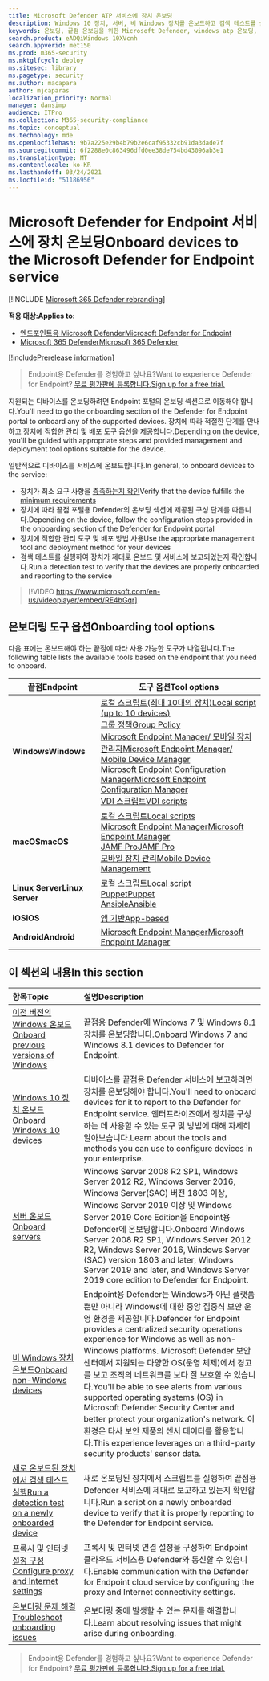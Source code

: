 ```yaml
---
title: Microsoft Defender ATP 서비스에 장치 온보딩
description: Windows 10 장치, 서버, 비 Windows 장치를 온보드하고 검색 테스트를 실행하는 방법을 배워야 합니다.
keywords: 온보딩, 끝점 온보딩을 위한 Microsoft Defender, windows atp 온보딩, sccm, 그룹 정책, mdm, 로컬 스크립트, 검색 테스트
search.product: eADQiWindows 10XVcnh
search.appverid: met150
ms.prod: m365-security
ms.mktglfcycl: deploy
ms.sitesec: library
ms.pagetype: security
ms.author: macapara
author: mjcaparas
localization_priority: Normal
manager: dansimp
audience: ITPro
ms.collection: M365-security-compliance
ms.topic: conceptual
ms.technology: mde
ms.openlocfilehash: 9b7a225e29b4b79b2e6caf95332cb91da3dade7f
ms.sourcegitcommit: 6f2288e0c863496dfd0ee38de754bd43096ab3e1
ms.translationtype: MT
ms.contentlocale: ko-KR
ms.lasthandoff: 03/24/2021
ms.locfileid: "51186956"
---
```

# <a name="onboard-devices-to-the-microsoft-defender-for-endpoint-service"></a><span data-ttu-id="3932e-104">Microsoft Defender for Endpoint 서비스에 장치 온보딩</span><span class="sxs-lookup"><span data-stu-id="3932e-104">Onboard devices to the Microsoft Defender for Endpoint service</span></span>

[!INCLUDE [Microsoft 365 Defender rebranding](../../includes/microsoft-defender.md)]

<span data-ttu-id="3932e-105">**적용 대상:**</span><span class="sxs-lookup"><span data-stu-id="3932e-105">**Applies to:**</span></span>
- [<span data-ttu-id="3932e-106">엔드포인트용 Microsoft Defender</span><span class="sxs-lookup"><span data-stu-id="3932e-106">Microsoft Defender for Endpoint</span></span>](https://go.microsoft.com/fwlink/p/?linkid=2154037)
- [<span data-ttu-id="3932e-107">Microsoft 365 Defender</span><span class="sxs-lookup"><span data-stu-id="3932e-107">Microsoft 365 Defender</span></span>](https://go.microsoft.com/fwlink/?linkid=2118804)

[!include[Prerelease information](../../includes/prerelease.md)]

><span data-ttu-id="3932e-108">Endpoint용 Defender를 경험하고 싶나요?</span><span class="sxs-lookup"><span data-stu-id="3932e-108">Want to experience Defender for Endpoint?</span></span> [<span data-ttu-id="3932e-109">무료 평가판에 등록합니다.</span><span class="sxs-lookup"><span data-stu-id="3932e-109">Sign up for a free trial.</span></span>](https://www.microsoft.com/microsoft-365/windows/microsoft-defender-atp?ocid=docs-wdatp-onboardconfigure-abovefoldlink)

<span data-ttu-id="3932e-110">지원되는 디바이스를 온보딩하려면 Endpoint 포털의 온보딩 섹션으로 이동해야 합니다.</span><span class="sxs-lookup"><span data-stu-id="3932e-110">You'll need to go the onboarding section of the Defender for Endpoint portal to onboard any of the supported devices.</span></span> <span data-ttu-id="3932e-111">장치에 따라 적절한 단계를 안내하고 장치에 적합한 관리 및 배포 도구 옵션을 제공합니다.</span><span class="sxs-lookup"><span data-stu-id="3932e-111">Depending on the device, you'll be guided with appropriate steps and provided management and deployment tool options suitable for the device.</span></span> 

<span data-ttu-id="3932e-112">일반적으로 디바이스를 서비스에 온보드합니다.</span><span class="sxs-lookup"><span data-stu-id="3932e-112">In general, to onboard devices to the service:</span></span>

- <span data-ttu-id="3932e-113">장치가 최소 요구 사항을 [충족하는지 확인](minimum-requirements.md)</span><span class="sxs-lookup"><span data-stu-id="3932e-113">Verify that the device fulfills the [minimum requirements](minimum-requirements.md)</span></span>
- <span data-ttu-id="3932e-114">장치에 따라 끝점 포털용 Defender의 온보딩 섹션에 제공된 구성 단계를 따릅니다.</span><span class="sxs-lookup"><span data-stu-id="3932e-114">Depending on the device, follow the configuration steps provided in the onboarding section of the Defender for Endpoint portal</span></span>
- <span data-ttu-id="3932e-115">장치에 적합한 관리 도구 및 배포 방법 사용</span><span class="sxs-lookup"><span data-stu-id="3932e-115">Use the appropriate management tool and deployment method for your devices</span></span>
- <span data-ttu-id="3932e-116">검색 테스트를 실행하여 장치가 제대로 온보드 및 서비스에 보고되었는지 확인합니다.</span><span class="sxs-lookup"><span data-stu-id="3932e-116">Run a detection test to verify that the devices are properly onboarded and reporting to the service</span></span>

>[!VIDEO https://www.microsoft.com/en-us/videoplayer/embed/RE4bGqr]

## <a name="onboarding-tool-options"></a><span data-ttu-id="3932e-117">온보더링 도구 옵션</span><span class="sxs-lookup"><span data-stu-id="3932e-117">Onboarding tool options</span></span>
<span data-ttu-id="3932e-118">다음 표에는 온보드해야 하는 끝점에 따라 사용 가능한 도구가 나열됩니다.</span><span class="sxs-lookup"><span data-stu-id="3932e-118">The following table lists the available tools based on the endpoint that you need to onboard.</span></span>

| <span data-ttu-id="3932e-119">끝점</span><span class="sxs-lookup"><span data-stu-id="3932e-119">Endpoint</span></span>     | <span data-ttu-id="3932e-120">도구 옵션</span><span class="sxs-lookup"><span data-stu-id="3932e-120">Tool options</span></span>                       |
|--------------|------------------------------------------|
| <span data-ttu-id="3932e-121">**Windows**</span><span class="sxs-lookup"><span data-stu-id="3932e-121">**Windows**</span></span>  |  [<span data-ttu-id="3932e-122">로컬 스크립트(최대 10대의 장치)</span><span class="sxs-lookup"><span data-stu-id="3932e-122">Local script (up to 10 devices)</span></span>](configure-endpoints-script.md) <br>  [<span data-ttu-id="3932e-123">그룹 정책</span><span class="sxs-lookup"><span data-stu-id="3932e-123">Group Policy</span></span>](configure-endpoints-gp.md) <br>  [<span data-ttu-id="3932e-124">Microsoft Endpoint Manager/ 모바일 장치 관리자</span><span class="sxs-lookup"><span data-stu-id="3932e-124">Microsoft Endpoint Manager/ Mobile Device Manager</span></span>](configure-endpoints-mdm.md) <br>   [<span data-ttu-id="3932e-125">Microsoft Endpoint Configuration Manager</span><span class="sxs-lookup"><span data-stu-id="3932e-125">Microsoft Endpoint Configuration Manager</span></span>](configure-endpoints-sccm.md) <br> [<span data-ttu-id="3932e-126">VDI 스크립트</span><span class="sxs-lookup"><span data-stu-id="3932e-126">VDI scripts</span></span>](configure-endpoints-vdi.md)   |
| <span data-ttu-id="3932e-127">**macOS**</span><span class="sxs-lookup"><span data-stu-id="3932e-127">**macOS**</span></span>    | [<span data-ttu-id="3932e-128">로컬 스크립트</span><span class="sxs-lookup"><span data-stu-id="3932e-128">Local scripts</span></span>](mac-install-manually.md) <br> [<span data-ttu-id="3932e-129">Microsoft Endpoint Manager</span><span class="sxs-lookup"><span data-stu-id="3932e-129">Microsoft Endpoint Manager</span></span>](mac-install-with-intune.md) <br> [<span data-ttu-id="3932e-130">JAMF Pro</span><span class="sxs-lookup"><span data-stu-id="3932e-130">JAMF Pro</span></span>](mac-install-with-jamf.md) <br> [<span data-ttu-id="3932e-131">모바일 장치 관리</span><span class="sxs-lookup"><span data-stu-id="3932e-131">Mobile Device Management</span></span>](mac-install-with-other-mdm.md) |
| <span data-ttu-id="3932e-132">**Linux Server**</span><span class="sxs-lookup"><span data-stu-id="3932e-132">**Linux Server**</span></span> | [<span data-ttu-id="3932e-133">로컬 스크립트</span><span class="sxs-lookup"><span data-stu-id="3932e-133">Local script</span></span>](linux-install-manually.md) <br> [<span data-ttu-id="3932e-134">Puppet</span><span class="sxs-lookup"><span data-stu-id="3932e-134">Puppet</span></span>](linux-install-with-puppet.md) <br> [<span data-ttu-id="3932e-135">Ansible</span><span class="sxs-lookup"><span data-stu-id="3932e-135">Ansible</span></span>](linux-install-with-ansible.md)|
| <span data-ttu-id="3932e-136">**iOS**</span><span class="sxs-lookup"><span data-stu-id="3932e-136">**iOS**</span></span>      | [<span data-ttu-id="3932e-137">앱 기반</span><span class="sxs-lookup"><span data-stu-id="3932e-137">App-based</span></span>](ios-install.md)                                |
| <span data-ttu-id="3932e-138">**Android**</span><span class="sxs-lookup"><span data-stu-id="3932e-138">**Android**</span></span>  | [<span data-ttu-id="3932e-139">Microsoft Endpoint Manager</span><span class="sxs-lookup"><span data-stu-id="3932e-139">Microsoft Endpoint Manager</span></span>](android-intune.md)               | 




## <a name="in-this-section"></a><span data-ttu-id="3932e-140">이 섹션의 내용</span><span class="sxs-lookup"><span data-stu-id="3932e-140">In this section</span></span>
<span data-ttu-id="3932e-141">항목</span><span class="sxs-lookup"><span data-stu-id="3932e-141">Topic</span></span> | <span data-ttu-id="3932e-142">설명</span><span class="sxs-lookup"><span data-stu-id="3932e-142">Description</span></span>
:---|:---
[<span data-ttu-id="3932e-143">이전 버전의 Windows 온보드</span><span class="sxs-lookup"><span data-stu-id="3932e-143">Onboard previous versions of Windows</span></span>](onboard-downlevel.md)| <span data-ttu-id="3932e-144">끝점용 Defender에 Windows 7 및 Windows 8.1 장치를 온보딩합니다.</span><span class="sxs-lookup"><span data-stu-id="3932e-144">Onboard Windows 7 and Windows 8.1 devices to Defender for Endpoint.</span></span> 
[<span data-ttu-id="3932e-145">Windows 10 장치 온보드</span><span class="sxs-lookup"><span data-stu-id="3932e-145">Onboard Windows 10 devices</span></span>](configure-endpoints.md) | <span data-ttu-id="3932e-146">디바이스를 끝점용 Defender 서비스에 보고하려면 장치를 온보딩해야 합니다.</span><span class="sxs-lookup"><span data-stu-id="3932e-146">You'll need to onboard devices for it to report to the Defender for Endpoint service.</span></span> <span data-ttu-id="3932e-147">엔터프라이즈에서 장치를 구성하는 데 사용할 수 있는 도구 및 방법에 대해 자세히 알아보습니다.</span><span class="sxs-lookup"><span data-stu-id="3932e-147">Learn about the tools and methods you can use to configure devices in your enterprise.</span></span>
[<span data-ttu-id="3932e-148">서버 온보드</span><span class="sxs-lookup"><span data-stu-id="3932e-148">Onboard servers</span></span>](configure-server-endpoints.md) |  <span data-ttu-id="3932e-149">Windows Server 2008 R2 SP1, Windows Server 2012 R2, Windows Server 2016, Windows Server(SAC) 버전 1803 이상, Windows Server 2019 이상 및 Windows Server 2019 Core Edition을 Endpoint용 Defender에 온보딩합니다.</span><span class="sxs-lookup"><span data-stu-id="3932e-149">Onboard Windows Server 2008 R2 SP1, Windows Server 2012 R2, Windows Server 2016, Windows Server (SAC) version 1803 and later, Windows Server 2019 and later, and Windows Server 2019 core edition to Defender for Endpoint.</span></span>
[<span data-ttu-id="3932e-150">비 Windows 장치 온보드</span><span class="sxs-lookup"><span data-stu-id="3932e-150">Onboard non-Windows devices</span></span>](configure-endpoints-non-windows.md) | <span data-ttu-id="3932e-151">Endpoint용 Defender는 Windows가 아닌 플랫폼뿐만 아니라 Windows에 대한 중앙 집중식 보안 운영 환경을 제공합니다.</span><span class="sxs-lookup"><span data-stu-id="3932e-151">Defender for Endpoint provides a centralized security operations experience for Windows as well as non-Windows platforms.</span></span> <span data-ttu-id="3932e-152">Microsoft Defender 보안 센터에서 지원되는 다양한 OS(운영 체제)에서 경고를 보고 조직의 네트워크를 보다 잘 보호할 수 있습니다.</span><span class="sxs-lookup"><span data-stu-id="3932e-152">You'll be able to see alerts from various supported operating systems (OS) in Microsoft Defender Security Center and better protect your organization's network.</span></span> <span data-ttu-id="3932e-153">이 환경은 타사 보안 제품의 센서 데이터를 활용합니다.</span><span class="sxs-lookup"><span data-stu-id="3932e-153">This experience leverages on a third-party security products' sensor data.</span></span> 
[<span data-ttu-id="3932e-154">새로 온보드된 장치에서 검색 테스트 실행</span><span class="sxs-lookup"><span data-stu-id="3932e-154">Run a detection test on a newly onboarded device</span></span>](run-detection-test.md) | <span data-ttu-id="3932e-155">새로 온보딩된 장치에서 스크립트를 실행하여 끝점용 Defender 서비스에 제대로 보고하고 있는지 확인합니다.</span><span class="sxs-lookup"><span data-stu-id="3932e-155">Run a script on a newly onboarded device to verify that it is properly reporting to the Defender for Endpoint service.</span></span>
[<span data-ttu-id="3932e-156">프록시 및 인터넷 설정 구성</span><span class="sxs-lookup"><span data-stu-id="3932e-156">Configure proxy and Internet settings</span></span>](configure-proxy-internet.md)| <span data-ttu-id="3932e-157">프록시 및 인터넷 연결 설정을 구성하여 Endpoint 클라우드 서비스용 Defender와 통신할 수 있습니다.</span><span class="sxs-lookup"><span data-stu-id="3932e-157">Enable communication with the Defender for Endpoint cloud service by configuring the proxy and Internet connectivity settings.</span></span>
[<span data-ttu-id="3932e-158">온보더링 문제 해결</span><span class="sxs-lookup"><span data-stu-id="3932e-158">Troubleshoot onboarding issues</span></span>](troubleshoot-onboarding.md) | <span data-ttu-id="3932e-159">온보더링 중에 발생할 수 있는 문제를 해결합니다.</span><span class="sxs-lookup"><span data-stu-id="3932e-159">Learn about resolving issues that might arise during onboarding.</span></span>

><span data-ttu-id="3932e-160">Endpoint용 Defender를 경험하고 싶나요?</span><span class="sxs-lookup"><span data-stu-id="3932e-160">Want to experience Defender for Endpoint?</span></span> [<span data-ttu-id="3932e-161">무료 평가판에 등록합니다.</span><span class="sxs-lookup"><span data-stu-id="3932e-161">Sign up for a free trial.</span></span>](https://www.microsoft.com/microsoft-365/windows/microsoft-defender-atp?ocid=docs-wdatp-onboardconfigure-belowfoldlink)
